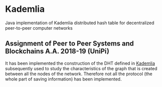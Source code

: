 # Kademlia
Java implementation of Kademlia distributed hash table for decentralized peer-to-peer computer networks

## Assignment of Peer to Peer Systems and Blockchains A.A. 2018-19 (UniPi)
It has been implemented the construction of the DHT defined in [Kademlia](https://pdos.csail.mit.edu/~petar/papers/maymounkov-kademlia-lncs.pdf) subsequently used to study the characteristics of the graph that is created between all the nodes of the network. Therefore not all the protocol (the whole part of saving information) has been implemented.